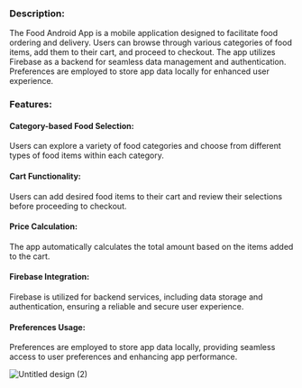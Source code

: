 ### Description:
The Food Android App is a mobile application designed to facilitate food ordering and delivery. Users can browse through various categories of food items, add them to their cart, and proceed to checkout. The app utilizes Firebase as a backend for seamless data management and authentication. Preferences are employed to store app data locally for enhanced user experience.

### Features:
#### Category-based Food Selection: 
Users can explore a variety of food categories and choose from different types of food items within each category.
#### Cart Functionality: 
Users can add desired food items to their cart and review their selections before proceeding to checkout.
#### Price Calculation: 
The app automatically calculates the total amount based on the items added to the cart.
#### Firebase Integration: 
Firebase is utilized for backend services, including data storage and authentication, ensuring a reliable and secure user experience.
#### Preferences Usage: 
Preferences are employed to store app data locally, providing seamless access to user preferences and enhancing app performance.

![Untitled design (2)](https://github.com/Ankit3002/FoodApp/assets/87632539/c3696c9f-b89f-427e-8ef7-76b6f093294e)
